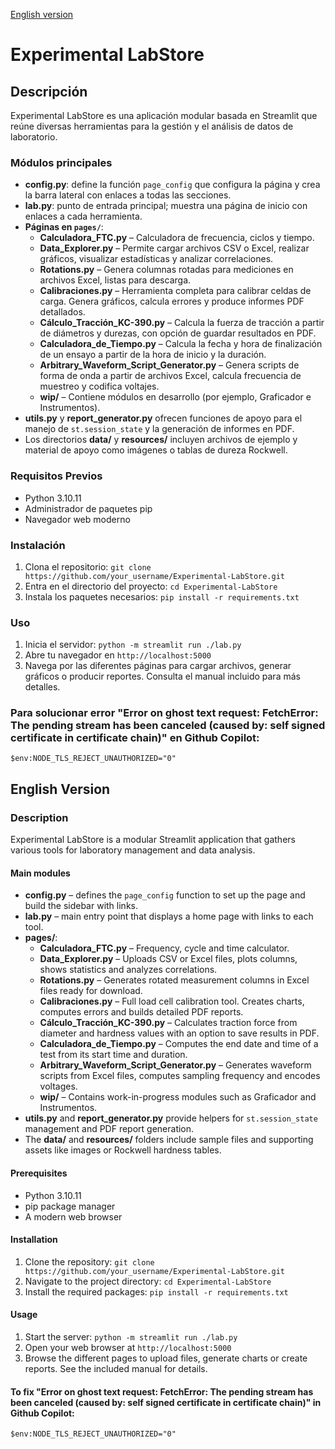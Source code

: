 [English version](#english-version)

# Experimental LabStore

## Descripción
Experimental LabStore es una aplicación modular basada en Streamlit que reúne diversas herramientas para la gestión y el análisis de datos de laboratorio.

### Módulos principales
- **config.py**: define la función `page_config` que configura la página y crea la barra lateral con enlaces a todas las secciones.
- **lab.py**: punto de entrada principal; muestra una página de inicio con enlaces a cada herramienta.
- **Páginas en `pages/`**:
  - **Calculadora_FTC.py** – Calculadora de frecuencia, ciclos y tiempo.
  - **Data_Explorer.py** – Permite cargar archivos CSV o Excel, realizar gráficos, visualizar estadísticas y analizar correlaciones.
  - **Rotations.py** – Genera columnas rotadas para mediciones en archivos Excel, listas para descarga.
  - **Calibraciones.py** – Herramienta completa para calibrar celdas de carga. Genera gráficos, calcula errores y produce informes PDF detallados.
  - **Cálculo_Tracción_KC-390.py** – Calcula la fuerza de tracción a partir de diámetros y durezas, con opción de guardar resultados en PDF.
  - **Calculadora_de_Tiempo.py** – Calcula la fecha y hora de finalización de un ensayo a partir de la hora de inicio y la duración.
  - **Arbitrary_Waveform_Script_Generator.py** – Genera scripts de forma de onda a partir de archivos Excel, calcula frecuencia de muestreo y codifica voltajes.
  - **wip/** – Contiene módulos en desarrollo (por ejemplo, Graficador e Instrumentos).
- **utils.py** y **report_generator.py** ofrecen funciones de apoyo para el manejo de `st.session_state` y la generación de informes en PDF.
- Los directorios **data/** y **resources/** incluyen archivos de ejemplo y material de apoyo como imágenes o tablas de dureza Rockwell.

### Requisitos Previos
- Python 3.10.11
- Administrador de paquetes pip
- Navegador web moderno

### Instalación
1. Clona el repositorio: `git clone https://github.com/your_username/Experimental-LabStore.git`
2. Entra en el directorio del proyecto: `cd Experimental-LabStore`
3. Instala los paquetes necesarios: `pip install -r requirements.txt`

### Uso
1. Inicia el servidor: `python -m streamlit run ./lab.py`
2. Abre tu navegador en `http://localhost:5000`
3. Navega por las diferentes páginas para cargar archivos, generar gráficos o producir reportes. Consulta el manual incluido para más detalles.

### Para solucionar error "Error on ghost text request: FetchError: The pending stream has been canceled (caused by: self signed certificate in certificate chain)" en Github Copilot:
```
$env:NODE_TLS_REJECT_UNAUTHORIZED="0"
```

## English Version

### Description
Experimental LabStore is a modular Streamlit application that gathers various tools for laboratory management and data analysis.

#### Main modules
- **config.py** – defines the `page_config` function to set up the page and build the sidebar with links.
- **lab.py** – main entry point that displays a home page with links to each tool.
- **pages/**:
  - **Calculadora_FTC.py** – Frequency, cycle and time calculator.
  - **Data_Explorer.py** – Uploads CSV or Excel files, plots columns, shows statistics and analyzes correlations.
  - **Rotations.py** – Generates rotated measurement columns in Excel files ready for download.
  - **Calibraciones.py** – Full load cell calibration tool. Creates charts, computes errors and builds detailed PDF reports.
  - **Cálculo_Tracción_KC-390.py** – Calculates traction force from diameter and hardness values with an option to save results in PDF.
  - **Calculadora_de_Tiempo.py** – Computes the end date and time of a test from its start time and duration.
  - **Arbitrary_Waveform_Script_Generator.py** – Generates waveform scripts from Excel files, computes sampling frequency and encodes voltages.
  - **wip/** – Contains work-in-progress modules such as Graficador and Instrumentos.
- **utils.py** and **report_generator.py** provide helpers for `st.session_state` management and PDF report generation.
- The **data/** and **resources/** folders include sample files and supporting assets like images or Rockwell hardness tables.

#### Prerequisites
- Python 3.10.11
- pip package manager
- A modern web browser

#### Installation
1. Clone the repository: `git clone https://github.com/your_username/Experimental-LabStore.git`
2. Navigate to the project directory: `cd Experimental-LabStore`
3. Install the required packages: `pip install -r requirements.txt`

#### Usage
1. Start the server: `python -m streamlit run ./lab.py`
2. Open your web browser at `http://localhost:5000`
3. Browse the different pages to upload files, generate charts or create reports. See the included manual for details.

#### To fix "Error on ghost text request: FetchError: The pending stream has been canceled (caused by: self signed certificate in certificate chain)" in Github Copilot:
```
$env:NODE_TLS_REJECT_UNAUTHORIZED="0"
```
